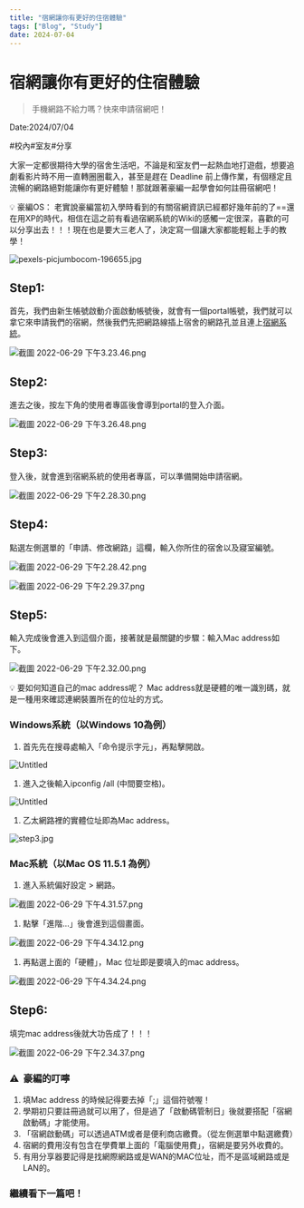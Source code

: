 ```yaml
---
title: "宿網讓你有更好的住宿體驗"
tags: ["Blog", "Study"]
date: 2024-07-04
---
```

# 宿網讓你有更好的住宿體驗

> 手機網路不給力嗎？快來申請宿網吧！
> 

Date:2024/07/04

#校內#室友#分享

大家一定都很期待大學的宿舍生活吧，不論是和室友們一起熱血地打遊戲，想要追劇看影片時不用一直轉圈圈載入，甚至是趕在 Deadline 前上傳作業，有個穩定且流暢的網路絕對能讓你有更好體驗！那就跟著豪編一起學會如何註冊宿網吧！

<aside>
💡 豪編OS：
老實說豪編當初入學時看到的有關宿網資訊已經都好幾年前的了==還在用XP的時代，相信在這之前有看過宿網系統的Wiki的感觸一定很深，喜歡的可以分享出去！！！現在也是要大三老人了，決定寫一個讓大家都能輕鬆上手的教學！

</aside>

![pexels-picjumbocom-196655.jpg](https://github.com/NCU-FRESH/2024-blog/blob/main/%E5%AE%BF%E7%B6%B2%E8%AE%93%E4%BD%A0%E6%9C%89%E6%9B%B4%E5%A5%BD%E7%9A%84%E4%BD%8F%E5%AE%BF%E9%AB%94%E9%A9%97/pexels-picjumbocom-196655.jpg?raw=true)

## Step1:

首先，我們由新生帳號啟動介面啟動帳號後，就會有一個portal帳號，我們就可以拿它來申請我們的宿網，然後我們先把網路線插上宿舍的網路孔並且連上[宿網系統](https://latias.cc.ncu.edu.tw/dormnet/index.php)。

![截圖 2022-06-29 下午3.23.46.png](https://github.com/NCU-FRESH/2024-blog/blob/main/%E5%AE%BF%E7%B6%B2%E8%AE%93%E4%BD%A0%E6%9C%89%E6%9B%B4%E5%A5%BD%E7%9A%84%E4%BD%8F%E5%AE%BF%E9%AB%94%E9%A9%97/%25E6%2588%25AA%25E5%259C%2596_2022-06-29_%25E4%25B8%258B%25E5%258D%25883.23.46.png?raw=true)

## Step2:

進去之後，按左下角的使用者專區後會導到portal的登入介面。

![截圖 2022-06-29 下午3.26.48.png](https://github.com/NCU-FRESH/2024-blog/blob/main/%E5%AE%BF%E7%B6%B2%E8%AE%93%E4%BD%A0%E6%9C%89%E6%9B%B4%E5%A5%BD%E7%9A%84%E4%BD%8F%E5%AE%BF%E9%AB%94%E9%A9%97/%25E6%2588%25AA%25E5%259C%2596_2022-06-29_%25E4%25B8%258B%25E5%258D%25883.26.48.png?raw=true)

## Step3:

登入後，就會進到宿網系統的使用者專區，可以準備開始申請宿網。

![截圖 2022-06-29 下午2.28.30.png](https://github.com/NCU-FRESH/2024-blog/blob/main/%E5%AE%BF%E7%B6%B2%E8%AE%93%E4%BD%A0%E6%9C%89%E6%9B%B4%E5%A5%BD%E7%9A%84%E4%BD%8F%E5%AE%BF%E9%AB%94%E9%A9%97/%25E6%2588%25AA%25E5%259C%2596_2022-06-29_%25E4%25B8%258B%25E5%258D%25882.28.30.png?raw=true)

## Step4:

點選左側選單的「申請、修改網路」這欄，輸入你所住的宿舍以及寢室編號。

![截圖 2022-06-29 下午2.28.42.png](https://github.com/NCU-FRESH/2024-blog/blob/main/%E5%AE%BF%E7%B6%B2%E8%AE%93%E4%BD%A0%E6%9C%89%E6%9B%B4%E5%A5%BD%E7%9A%84%E4%BD%8F%E5%AE%BF%E9%AB%94%E9%A9%97/%25E6%2588%25AA%25E5%259C%2596_2022-06-29_%25E4%25B8%258B%25E5%258D%25882.28.42.png?raw=true)

![截圖 2022-06-29 下午2.29.37.png](https://github.com/NCU-FRESH/2024-blog/blob/main/%E5%AE%BF%E7%B6%B2%E8%AE%93%E4%BD%A0%E6%9C%89%E6%9B%B4%E5%A5%BD%E7%9A%84%E4%BD%8F%E5%AE%BF%E9%AB%94%E9%A9%97/%25E6%2588%25AA%25E5%259C%2596_2022-06-29_%25E4%25B8%258B%25E5%258D%25882.29.37.png?raw=true)

## Step5:

輸入完成後會進入到這個介面，接著就是最關鍵的步驟：輸入Mac address如下。

![截圖 2022-06-29 下午2.32.00.png](https://github.com/NCU-FRESH/2024-blog/blob/main/%E5%AE%BF%E7%B6%B2%E8%AE%93%E4%BD%A0%E6%9C%89%E6%9B%B4%E5%A5%BD%E7%9A%84%E4%BD%8F%E5%AE%BF%E9%AB%94%E9%A9%97/%25E6%2588%25AA%25E5%259C%2596_2022-06-29_%25E4%25B8%258B%25E5%258D%25882.32.00.png?raw=true)

<aside>
💡 要如何知道自己的mac address呢？
Mac address就是硬體的唯一識別碼，就是一種用來確認連網裝置所在的位址的方式。

</aside>

### Windows系統（以Windows 10為例）

1. 首先先在搜尋處輸入「命令提示字元」，再點擊開啟。

![Untitled](https://github.com/NCU-FRESH/2024-blog/blob/main/%E5%AE%BF%E7%B6%B2%E8%AE%93%E4%BD%A0%E6%9C%89%E6%9B%B4%E5%A5%BD%E7%9A%84%E4%BD%8F%E5%AE%BF%E9%AB%94%E9%A9%97/Untitled.png?raw=true)

1. 進入之後輸入ipconfig /all (中間要空格)。

![Untitled](https://github.com/NCU-FRESH/2024-blog/blob/main/%E5%AE%BF%E7%B6%B2%E8%AE%93%E4%BD%A0%E6%9C%89%E6%9B%B4%E5%A5%BD%E7%9A%84%E4%BD%8F%E5%AE%BF%E9%AB%94%E9%A9%97/Untitled%201.png?raw=true)

1. 乙太網路裡的實體位址即為Mac address。

![step3.jpg](https://github.com/NCU-FRESH/2024-blog/blob/main/%E5%AE%BF%E7%B6%B2%E8%AE%93%E4%BD%A0%E6%9C%89%E6%9B%B4%E5%A5%BD%E7%9A%84%E4%BD%8F%E5%AE%BF%E9%AB%94%E9%A9%97/step3.jpg?raw=true)

### Mac系統（以Mac OS 11.5.1 為例）

1. 進入系統偏好設定 > 網路。

![截圖 2022-06-29 下午4.31.57.png](https://github.com/NCU-FRESH/2024-blog/blob/main/%E5%AE%BF%E7%B6%B2%E8%AE%93%E4%BD%A0%E6%9C%89%E6%9B%B4%E5%A5%BD%E7%9A%84%E4%BD%8F%E5%AE%BF%E9%AB%94%E9%A9%97/%25E6%2588%25AA%25E5%259C%2596_2022-06-29_%25E4%25B8%258B%25E5%258D%25884.31.57.png?raw=true)

1. 點擊「進階…」後會進到這個畫面。

![截圖 2022-06-29 下午4.34.12.png](https://github.com/NCU-FRESH/2024-blog/blob/main/%E5%AE%BF%E7%B6%B2%E8%AE%93%E4%BD%A0%E6%9C%89%E6%9B%B4%E5%A5%BD%E7%9A%84%E4%BD%8F%E5%AE%BF%E9%AB%94%E9%A9%97/%25E6%2588%25AA%25E5%259C%2596_2022-06-29_%25E4%25B8%258B%25E5%258D%25884.34.12.png?raw=true)

1. 再點選上面的「硬體」，Mac 位址即是要填入的mac address。

![截圖 2022-06-29 下午4.34.24.png](https://github.com/NCU-FRESH/2024-blog/blob/main/%E5%AE%BF%E7%B6%B2%E8%AE%93%E4%BD%A0%E6%9C%89%E6%9B%B4%E5%A5%BD%E7%9A%84%E4%BD%8F%E5%AE%BF%E9%AB%94%E9%A9%97/%25E6%2588%25AA%25E5%259C%2596_2022-06-29_%25E4%25B8%258B%25E5%258D%25884.34.24.png?raw=true)

## Step6:

填完mac address後就大功告成了！！！

![截圖 2022-06-29 下午2.34.37.png](https://github.com/NCU-FRESH/2024-blog/blob/main/%E5%AE%BF%E7%B6%B2%E8%AE%93%E4%BD%A0%E6%9C%89%E6%9B%B4%E5%A5%BD%E7%9A%84%E4%BD%8F%E5%AE%BF%E9%AB%94%E9%A9%97/%25E6%2588%25AA%25E5%259C%2596_2022-06-29_%25E4%25B8%258B%25E5%258D%25882.34.37.png?raw=true)

### ⚠️  豪編的叮嚀

1. 填Mac address 的時候記得要去掉「;」這個符號喔！
2. 學期初只要註冊過就可以用了，但是過了「啟動碼管制日」後就要搭配「宿網啟動碼」才能使用。
3. 「宿網啟動碼」可以透過ATM或者是便利商店繳費。（從左側選單中點選繳費）
4. 宿網的費用沒有包含在學費單上面的「電腦使用費」，宿網是要另外收費的。
5. 有用分享器要記得是找網際網路或是WAN的MAC位址，而不是區域網路或是LAN的。

### 繼續看下一篇吧！

[](https://ncufresh.ncu.edu.tw/blog/life/?postId=70d86bac-98ca-4ee0-a666-d94b00359eec)
